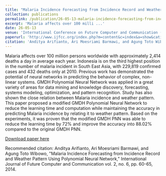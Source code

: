 ```yaml
---
title: "Malaria Incidence Forecasting from Incidence Record and Weather Pattern using GMDH Polynomial Neural Network, "
collection: publications
permalink: /publication/26-05-13-malaria-incidence-forecasting-from-incidence-record-and-weather-pattern-using-gmdh-polynomial-neural-network,-
excerpt: 'Malaria affects over 100 milli ...'
date: 26-05-13
venue: 'International Conference on Future Computer and Communication (ICFCC 2013)'
paperurl: 'http://www.ijfcc.org/index.php?m=content&c=index&a=show&catid=44&id=536'
citation: 'Anditya Arifianto, Ari Moesriami Barmawi, and Agung Toto Wibowo, &quot;Malaria Incidence Forecasting from Incidence Record and Weather Pattern Using Polynomial Neural Network,&quot; International Journal of Future Computer and Communication vol. 2, no. 6, pp. 60-65, 2014.'
---
```

Malaria affects over 100 million persons worldwide with approximately 2,414 deaths a day in average each year. Indonesia is on the third highest position in the number of malaria incident in South East Asia, with 229,819 confirmed cases and 432 deaths only at 2010. Previous work has demonstrated the potential of neural networks in predicting the behavior of complex, non-linear systems. GMDH Polynomial Neural Network was applied in a great variety of areas for data mining and knowledge discovery, forecasting, systems modeling, optimization, and pattern recognition. Study has also shown the close relation between Malaria incidence and weather pattern. This paper proposed a modified GMDH Polynomial Neural Network to reduce the learning time and computation while maintaining the accuracy in predicting Malaria incidence by relating it to weather pattern. Based on the experiments, it was proven that the modified GMDH PNN was able to reduce the learning time by 72% and improve the accuracy into 88.02% compared to the original GMDH PNN.

[Download paper here](http://www.ijfcc.org/index.php?m=content&c=index&a=show&catid=44&id=536)

Recommended citation: Anditya Arifianto, Ari Moesriami Barmawi, and Agung Toto Wibowo, "Malaria Incidence Forecasting from Incidence Record and Weather Pattern Using Polynomial Neural Network," International Journal of Future Computer and Communication vol. 2, no. 6, pp. 60-65, 2014.